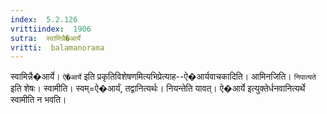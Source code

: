 ```yaml
---
index:  5.2.126
vrittiindex:  1906
sutra:  स्वामिन्नै�आर्ये
vritti:  balamanorama 
---
```


स्वामिन्नै�आर्ये। `ऐ�आर्ये` इति प्रकृतिविशेषणमित्यभिप्रेत्याह--ऐ�आर्यवाचकादिति। आमिनजिति। `निपात्यते` इति शेषः। स्वामीति। स्वम्=ऐ�आर्यं, तद्वानित्यर्थः। नियन्तेति यावत्। ऐ�आर्ये इत्युक्तेर्धनवानित्यर्थे स्वामीति न भवति। 

